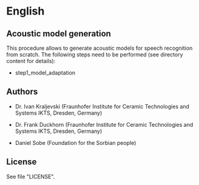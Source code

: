 # English

## Acoustic model generation

This procedure allows to generate acoustic models for speech recognition from scratch. The following steps need to be
performed (see directory content for details):

* step1_model_adaptation



## Authors

- Dr. Ivan Kraljevski (Fraunhofer Institute for Ceramic Technologies and Systems IKTS, Dresden, Germany)

- Dr. Frank Duckhorn (Fraunhofer Institute for Ceramic Technologies and Systems IKTS, Dresden, Germany)

- Daniel Sobe (Foundation for the Sorbian people)

## License

See file "LICENSE".

